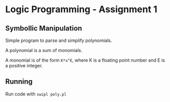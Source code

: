 # Logic Programming - Assignment 1

## Symbollic Manipulation

Simple program to parse and simplify polynomials.

A polynomial is a sum of monomials.

A monomial is of the form `K*x^E`, where K is a floating point number and E is a positive integer.

## Running
Run code with `swipl poly.pl`